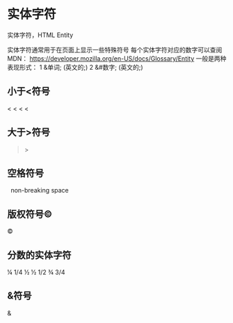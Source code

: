 # 实体字符
实体字符，HTML Entity

实体字符通常用于在页面上显示一些特殊符号
每个实体字符对应的数字可以查阅MDN：
https://developer.mozilla.org/en-US/docs/Glossary/Entity
一般是两种表现形式：
1 &单词; (英文的;)
2 &#数字; (英文的;)

## 小于<符号
 <  &lt;    &LT;   &#60;

## 大于>符号
 >  &gt; 

## 空格符号
 &nbsp; non-breaking space  

## 版权符号©
 &copy;

## 分数的实体字符
 &frac14; 1/4
 &frac12; &half;  1/2
 &frac34; 3/4

 ## &符号
 &amp;
